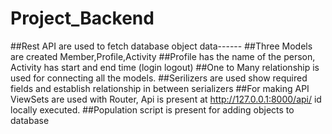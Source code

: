 # Project_Backend
##Rest API are used to fetch database object data------
##Three Models are created Member,Profile,Activity
##Profile has the name of the person, Activity has start and end time (login logout)
##One to Many relationship is used for connecting all the models.
##Serilizers are used show required fields and establish relationship in between serializers
##For making API ViewSets are used with Router, Api is present at http://127.0.0.1:8000/api/ id locally executed.
##Population script is present for adding objects to database
